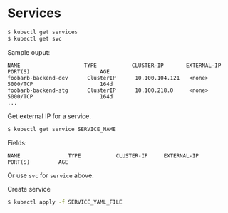 # Services

```sh
$ kubectl get services
$ kubectl get svc
```

Sample ouput:

```
NAME                    TYPE           CLUSTER-IP       EXTERNAL-IP            PORT(S)                      AGE
foobarb-backend-dev      ClusterIP      10.100.104.121   <none>                5000/TCP                     164d
foobarb-backend-stg      ClusterIP      10.100.218.0     <none>                5000/TCP                     164d
...
```

Get external IP for a service.

```sh
$ kubectl get service SERVICE_NAME
```
Fields:
```
NAME               TYPE           CLUSTER-IP     EXTERNAL-IP                                                               PORT(S)         AGE
```

Or use `svc` for `service` above.


Create service

```sh
$ kubectl apply -f SERVICE_YAML_FILE
```
